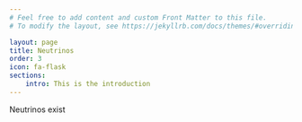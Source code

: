 ```yaml
---
# Feel free to add content and custom Front Matter to this file.
# To modify the layout, see https://jekyllrb.com/docs/themes/#overriding-theme-defaults

layout: page
title: Neutrinos
order: 3
icon: fa-flask
sections:
    intro: This is the introduction
---
```



Neutrinos exist